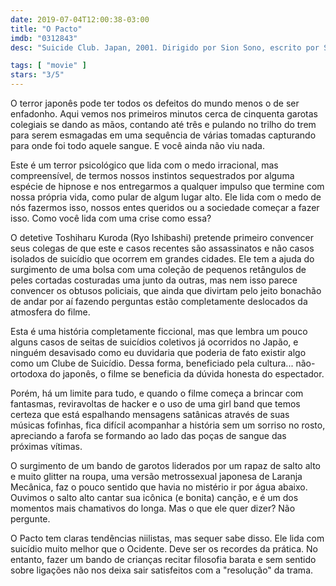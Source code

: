 ```yaml
---
date: 2019-07-04T12:00:38-03:00
title: "O Pacto"
imdb: "0312843"
desc: "Suicide Club. Japan, 2001. Dirigido por Sion Sono, escrito por Sion Sono. Com Ryo Ishibashi, Masatoshi Nagase, Mai Hosho."

tags: [ "movie" ]
stars: "3/5"
---
```

O terror japonês pode ter todos os defeitos do mundo menos o de ser enfadonho. Aqui vemos nos primeiros minutos cerca de cinquenta garotas colegiais se dando as mãos, contando até três e pulando no trilho do trem para serem esmagadas em uma sequência de várias tomadas capturando para onde foi todo aquele sangue. E você ainda não viu nada.

Este é um terror psicológico que lida com o medo irracional, mas compreensível, de termos nossos instintos sequestrados por alguma espécie de hipnose e nos entregarmos a qualquer impulso que termine com nossa própria vida, como pular de algum lugar alto. Ele lida com o medo de nós fazermos isso, nossos entes queridos ou a sociedade começar a fazer isso. Como você lida com uma crise como essa?

O detetive Toshiharu Kuroda (Ryo Ishibashi) pretende primeiro convencer seus colegas de que este e casos recentes são assassinatos e não casos isolados de suicídio que ocorrem em grandes cidades. Ele tem a ajuda do surgimento de uma bolsa com uma coleção de pequenos retângulos de peles cortadas costuradas uma junto da outras, mas nem isso parece convencer os obtusos policiais, que ainda que divirtam pelo jeito bonachão de andar por aí fazendo perguntas estão completamente deslocados da atmosfera do filme.

Esta é uma história completamente ficcional, mas que lembra um pouco alguns casos de seitas de suicídios coletivos já ocorridos no Japão, e ninguém desavisado como eu duvidaria que poderia de fato existir algo como um Clube de Suicídio. Dessa forma, beneficiado pela cultura... não-ortodoxa do japonês, o filme se beneficia da dúvida honesta do espectador.

Porém, há um limite para tudo, e quando o filme começa a brincar com fantasmas, reviravoltas de hacker e o uso de uma girl band que temos certeza que está espalhando mensagens satânicas através de suas músicas fofinhas, fica difícil acompanhar a história sem um sorriso no rosto, apreciando a farofa se formando ao lado das poças de sangue das próximas vítimas.

O surgimento de um bando de garotos liderados por um rapaz de salto alto e muito glitter na roupa, uma versão metrossexual japonesa de Laranja Mecânica, faz o pouco sentido que havia no mistério ir por água abaixo. Ouvimos o salto alto cantar sua icônica (e bonita) canção, e é um dos momentos mais chamativos do longa. Mas o que ele quer dizer? Não pergunte.

O Pacto tem claras tendências niilistas, mas sequer sabe disso. Ele lida com suicídio muito melhor que o Ocidente. Deve ser os recordes da prática. No entanto, fazer um bando de crianças recitar filosofia barata e sem sentido sobre ligações não nos deixa sair satisfeitos com a "resolução" da trama.
